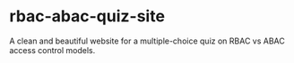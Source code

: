 # rbac-abac-quiz-site

A clean and beautiful website for a multiple-choice quiz on RBAC vs ABAC access control models.
